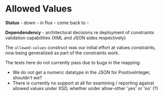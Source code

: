 # Allowed Values

**Status** - down - in flux - come back to -

**Dependendency** - architectural decisions re deployment of constraints validation capabilities (XML and JSON sides respectively)

The `allowed-values` construct was our initial effort at values constraints, now being generalized as part of the constraints work.

The tests here do not currently pass due to bugs in the mapping:

- We do not get a numeric datatype in the JSON for PositiveInteger, shouldn't we?
- There is currently no support at all for examining / reporting against allowed values under XSD, whether under allow-other 'yes' or 'no' (?)

